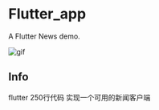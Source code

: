 # Flutter_app

A Flutter News demo.

![gif](https://wx2.sinaimg.cn/mw690/006292TQly1g3v1ygaisdg30dc0np1l0.gif)

## Info

flutter  250行代码 实现一个可用的新闻客户端






